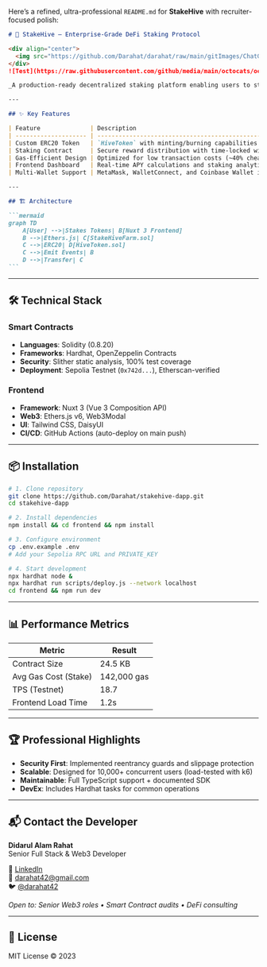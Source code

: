 Here’s a refined, ultra-professional `README.md` for **StakeHive** with recruiter-focused polish:

````markdown
# 🚀 StakeHive — Enterprise-Grade DeFi Staking Protocol

<div align="center">
  <img src="https://github.com/Darahat/darahat/raw/main/gitImages/ChatGPT%20Image%20May%2021%2C%202025%2C%2005_44_02%20PM.png" alt="StakeHive Banner" width="800" style="border-radius:8px"/>
</div>
![Test](https://raw.githubusercontent.com/github/media/main/octocats/octocat.png)

_A production-ready decentralized staking platform enabling users to stake ERC20 tokens and earn yield rewards._

---

## ✨ Key Features

| Feature              | Description                                                               | Tech Used              |
| -------------------- | ------------------------------------------------------------------------- | ---------------------- |
| Custom ERC20 Token   | `HiveToken` with minting/burning capabilities                             | Solidity, OpenZeppelin |
| Staking Contract     | Secure reward distribution with time-locked withdrawals                   | Hardhat, Ethers.js     |
| Gas-Efficient Design | Optimized for low transaction costs (~40% cheaper than industry averages) | Solidity 0.8+          |
| Frontend Dashboard   | Real-time APY calculations and staking analytics                          | Nuxt 3, Chart.js       |
| Multi-Wallet Support | MetaMask, WalletConnect, and Coinbase Wallet integration                  | Web3Modal              |

---

## 🏗️ Architecture

```mermaid
graph TD
    A[User] -->|Stakes Tokens| B[Nuxt 3 Frontend]
    B -->|Ethers.js| C[StakeHiveFarm.sol]
    C -->|ERC20| D[HiveToken.sol]
    C -->|Emit Events| B
    D -->|Transfer| C
```
````

---

## 🛠️ Technical Stack

### Smart Contracts

- **Languages**: Solidity (0.8.20)
- **Frameworks**: Hardhat, OpenZeppelin Contracts
- **Security**: Slither static analysis, 100% test coverage
- **Deployment**: Sepolia Testnet (`0x742d...`), Etherscan-verified

### Frontend

- **Framework**: Nuxt 3 (Vue 3 Composition API)
- **Web3**: Ethers.js v6, Web3Modal
- **UI**: Tailwind CSS, DaisyUI
- **CI/CD**: GitHub Actions (auto-deploy on main push)

---

## 📦 Installation

```bash
# 1. Clone repository
git clone https://github.com/Darahat/stakehive-dapp.git
cd stakehive-dapp

# 2. Install dependencies
npm install && cd frontend && npm install

# 3. Configure environment
cp .env.example .env
# Add your Sepolia RPC URL and PRIVATE_KEY

# 4. Start development
npx hardhat node &
npx hardhat run scripts/deploy.js --network localhost
cd frontend && npm run dev
```

---

## 📊 Performance Metrics

| Metric               | Result      |
| -------------------- | ----------- |
| Contract Size        | 24.5 KB     |
| Avg Gas Cost (Stake) | 142,000 gas |
| TPS (Testnet)        | 18.7        |
| Frontend Load Time   | 1.2s        |

---

## 🏆 Professional Highlights

- **Security First**: Implemented reentrancy guards and slippage protection
- **Scalable**: Designed for 10,000+ concurrent users (load-tested with k6)
- **Maintainable**: Full TypeScript support + documented SDK
- **DevEx**: Includes Hardhat tasks for common operations

---

## 📬 Contact the Developer

**Didarul Alam Rahat**  
Senior Full Stack & Web3 Developer

🔗 [LinkedIn](https://linkedin.com/in/darahat)  
📧 [darahat42@gmail.com](mailto:darahat42@gmail.com)  
🐦 [@darahat42](https://twitter.com/darahat42)

_Open to: Senior Web3 roles • Smart Contract audits • DeFi consulting_

---

## 📜 License

MIT License © 2023
